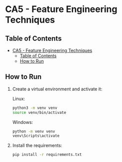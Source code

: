 # CA5 - Feature Engineering Techniques

## Table of Contents

- [CA5 - Feature Engineering Techniques](#ca5---feature-engineering-techniques)
  - [Table of Contents](#table-of-contents)
  - [How to Run](#how-to-run)

## How to Run

1. Create a virtual environment and activate it:

    Linux:

    ```bash
    python3 -m venv venv
    source venv/bin/activate
    ```

    Windows:

    ```bat
    python -m venv venv
    venv\Scripts\activate
    ```

2. Install the requirements:

    ```bash
    pip install -r requirements.txt
    ```
